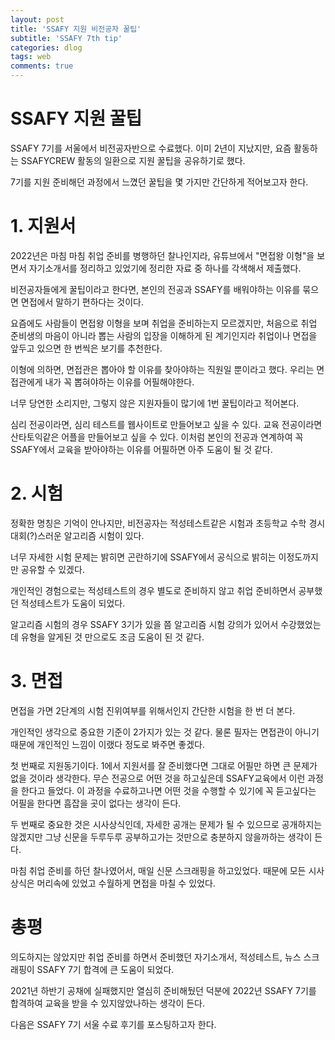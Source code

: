 ```yaml
---
layout: post
title: 'SSAFY 지원 비전공자 꿀팁'
subtitle: 'SSAFY 7th tip'
categories: dlog
tags: web
comments: true
---
```


# SSAFY 지원 꿀팁

SSAFY 7기를 서울에서 비전공자반으로 수료했다. 
이미 2년이 지났지만, 요즘 활동하는 SSAFYCREW 활동의 일환으로 지원 꿀팁을 공유하기로 했다.

7기를 지원 준비해던 과정에서 느꼈던 꿀팁을 몇 가지만 간단하게 적어보고자 한다.

# 1. 지원서
2022년은 마침 마침 취업 준비를 병행하던 찰나인지라, 유튜브에서 "면접왕 이형"을 보면서 자기소개서를 정리하고 있었기에 정리한 자료 중 하나를 각색해서 제출했다.

비전공자들에게 꿀팁이라고 한다면, 본인의 전공과 SSAFY를 배워야하는 이유를 묶으면 면접에서 말하기 편하다는 것이다.

요즘에도 사람들이 면접왕 이형을 보며 취업을 준비하는지 모르겠지만, 처음으로 취업 준비생의 마음이 아니라 뽑는 사람의 입장을 이해하게 된 계기인지라 취업이나 면접을 앞두고 있으면 한 번씩은 보기를 추천한다.

이형에 의하면, 면접관은 뽑아야 할 이유를 찾아야하는 직원일 뿐이라고 했다. 우리는 면접관에게 내가 꼭 뽑혀야하는 이유를 어필해야한다. 

너무 당연한 소리지만, 그렇지 않은 지원자들이 많기에 1번 꿀팁이라고 적어본다. 

심리 전공이라면, 심리 테스트를 웹사이트로 만들어보고 싶을 수 있다. 교육 전공이라면 산타토익같은 어플을 만들어보고 싶을 수 있다. 이처럼 본인의 전공과 연계하여 꼭 SSAFY에서 교육을 받아야하는 이유를 어필하면 아주 도움이 될 것 같다.

# 2. 시험
정확한 명칭은 기억이 안나지만, 비전공자는 적성테스트같은 시험과 초등학교 수학 경시대회(?)스러운 알고리즘 시험이 있다.

너무 자세한 시험 문제는 밝히면 곤란하기에 SSAFY에서 공식으로 밝히는 이정도까지만 공유할 수 있겠다.

개인적인 경험으로는 적성테스트의 경우 별도로 준비하지 않고 취업 준비하면서 공부했던 적성테스트가 도움이 되었다.

알고리즘 시험의 경우 SSAFY 3기가 있을 쯤 알고리즘 시험 강의가 있어서 수강했었는데 유형을 알게된 것 만으로도 조금 도움이 된 것 같다.

# 3. 면접
면접을 가면 2단계의 시험 진위여부를 위해서인지 간단한 시험을 한 번 더 본다.

개인적인 생각으로 중요한 기준이 2가지가 있는 것 같다. 물론 필자는 면접관이 아니기때문에 개인적인 느낌이 이랬다 정도로 봐주면 좋겠다.

첫 번째로 지원동기이다. 1에서 지원서를 잘 준비했다면 그대로 어필만 하면 큰 문제가 없을 것이라 생각한다. 무슨 전공으로 어떤 것을 하고싶은데 SSAFY교육에서 이런 과정을 한다고 들었다. 이 과정을 수료하고나면 어떤 것을 수행할 수 있기에 꼭 듣고싶다는 어필을 한다면 흠잡을 곳이 없다는 생각이 든다.

두 번째로 중요한 것은 시사상식인데, 자세한 공개는 문제가 될 수 있으므로 공개하지는 않겠지만 그냥 신문을 두루두루 공부하고가는 것만으로 충분하지 않을까하는 생각이 든다.

마침 취업 준비를 하던 찰나였어서, 매일 신문 스크래핑을 하고있었다. 때문에 모든 시사상식은 머리속에 있었고 수월하게 면접을 마칠 수 있었다.

# 총평
의도하지는 않았지만 취업 준비를 하면서 준비했던 자기소개서, 적성테스트, 뉴스 스크래핑이 SSAFY 7기 합격에 큰 도움이 되었다.

2021년 하반기 공채에 실패했지만 열심히 준비해뒀던 덕분에 2022년 SSAFY 7기를 합격하여 교육을 받을 수 있지않았나하는 생각이 든다.

다음은 SSAFY 7기 서울 수료 후기를 포스팅하고자 한다.